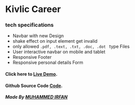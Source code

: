 # Kivlic Career

### tech specifications
 
 * Navbar with new Design
 * shake effect on input element get invalid
 * only allowed `.pdf, .text, .txt, .doc, .dot ` type Files
 * User interactive navbar on mobile and tablet
 * Responsive Footer
 * Responsive personal details Form

#### Click here to [Live Demo](https://0muhammedirfan.github.io/Kivlic-career-Assignment/).
#### Github Source Code [Code](https://github.com/0MUHAMMEDIRFAN/Kivlic-career-Assignment).


##### Made By [MUHAMMED IRFAN](https://www.linkedin.com/in/muhammedirfan0/)